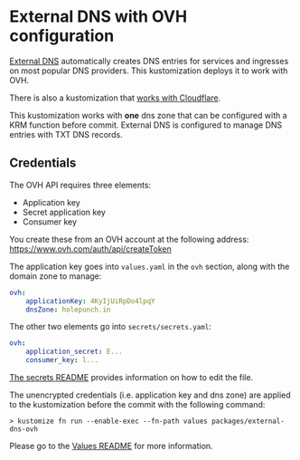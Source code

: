 # External DNS with OVH configuration

[External DNS] automatically creates DNS entries for services and ingresses on
most popular DNS providers. This kustomization deploys it to work with OVH.

There is also a kustomization that
[works with Cloudflare](../external-dns-cloudflare/).

This kustomization works with **one** dns zone that can be configured with a KRM
function before commit. External DNS is configured to manage DNS entries with
TXT DNS records.

## Credentials

The OVH API requires three elements:

-   Application key
-   Secret application key
-   Consumer key

You create these from an OVH account at the following address:
https://www.ovh.com/auth/api/createToken

The application key goes into `values.yaml` in the `ovh` section, along with the
domain zone to manage:

```yaml
ovh:
    applicationKey: 4KyIjUiRpDo4lpqY
    dnsZone: holepunch.in
```

The other two elements go into `secrets/secrets.yaml`:

```yaml
ovh:
    application_secret: E...
    consumer_key: l...
```

[The secrets README](../../secrets/README.md) provides information on how to
edit the file.

The unencrypted credentials (i.e. application key and dns zone) are applied to
the kustomization before the commit with the following command:

```console
> kustomize fn run --enable-exec --fn-path values packages/external-dns-ovh
```

Please go to the [Values README](../../values/README.md) for more information.

<!-- prettier-ignore-start -->
[External DNS]: https://github.com/kubernetes-sigs/external-dns
<!-- prettier-ignore-end -->
